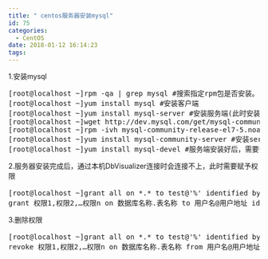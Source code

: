 ```yaml
---
title: " centos服务器安装mysql"
id: 75
categories:
  - CentOS
date: 2018-01-12 16:14:23
tags:
---
```


1.安装mysql
<pre class="lang:default decode:true ">[root@localhost ~]rpm -qa | grep mysql #搜索指定rpm包是否安装。
[root@localhost ~]yum install mysql #安装客户端
[root@localhost ~]yum install mysql-server #安装服务端(此时安装失败，需要下载)
[root@localhost ~]wget http://dev.mysql.com/get/mysql-community-release-el7-5.noarch.rpm
[root@localhost ~]rpm -ivh mysql-community-release-el7-5.noarch.rpm
[root@localhost ~]yum install mysql-community-server #安装server
[root@localhost ~]yum install mysql-devel #服务端安装好后，需要安装 ，包含了所需要的库和文件，如果需要编译其他Mysql客户程序，必须要安装</pre>
2.服务器安装完成后，通过本机DbVisualizer连接时会连接不上，此时需要赋予权限
<pre class="lang:default decode:true ">[root@localhost ~]grant all on *.* to test@'%' identified by '123456'; *.*，表示赋予用户操作服务器上所有数据库所有表的权限。 %，表示所有ip
grant 权限1,权限2,…权限n on 数据库名称.表名称 to 用户名@用户地址 identified by ‘密码’</pre>
3.删除权限
<pre class="lang:default decode:true">[root@localhost ~]grant all on *.* to test@'%' identified by '123456'; *.*，表示赋予用户操作服务器上所有数据库所有表的权限。 %，表示所有ip
revoke 权限1,权限2,…权限n on 数据库名称.表名称 from 用户名@用户地址</pre>
&nbsp;